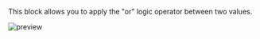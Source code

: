 This block allows you to apply the "or" logic operator between two values.

![preview](/images/expressions/or-en.png)
